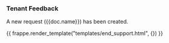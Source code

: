 <h3>Tenant Feedback</h3>

<p>A new request ({{doc.name}}) has been created.</p>

{{ frappe.render_template("templates/end_support.html", {}) }}
